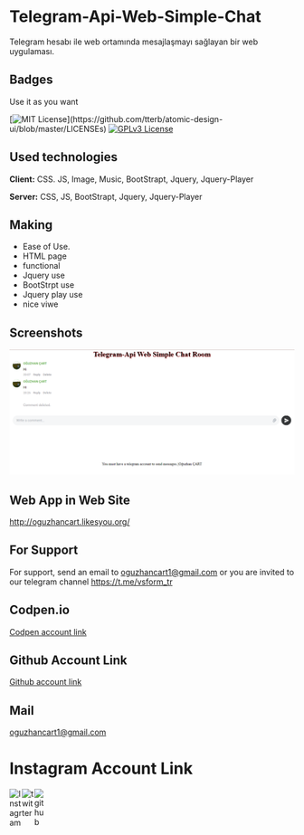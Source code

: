 # Telegram-Api-Web-Simple-Chat
Telegram hesabı ile web ortamında mesajlaşmayı sağlayan bir web uygulaması.
## Badges

Use it as you want

[![MIT License](https://img.shields.io/apm/l/atomic-design-ui.svg?)](https://github.com/tterb/atomic-design-ui/blob/master/LICENSEs)
[![GPLv3 License](https://img.shields.io/badge/License-GPL%20v3-yellow.svg)](https://opensource.org/licenses/)

  
## Used technologies

**Client:** CSS. JS, Image, Music, BootStrapt, Jquery, Jquery-Player

**Server:** CSS, JS, BootStrapt, Jquery, Jquery-Player

## Making
- Ease of Use.
- HTML page
- functional
- Jquery use
- BootStrpt use
- Jquery play use
- nice viwe



## Screenshots
<img src="telegram.png">

## Web App in Web Site
http://oguzhancart.likesyou.org/


## For Support
For support, send an email to oguzhancart1@gmail.com or you are invited to our telegram channel https://t.me/vsform_tr  

## Codpen.io
[Codpen account link](https://codepen.io/oguzhan1881)
## Github Account Link
[Github account link](https://github.com/oguzhan18)
## Mail
oguzhancart1@gmail.com
# Instagram Account Link
<a target="_blank" href="https://www.instagram.com/oguzhan_cart/">
  <img align="left" alt="Instagram" width="22px" src="https://cdn.jsdelivr.net/npm/simple-icons@v3/icons/instagram.svg" />
</a>
<a target="_blank" href="https://twitter.com/OguzhanCart">
  <img align="left" alt="twitter" width="22px" src="https://cdn.jsdelivr.net/npm/simple-icons@v3/icons/twitter.svg" />
</a>
<a target="_blank" href="https://github.com/oguzhan18">
  <img align="left" alt="github" width="22px" src="https://cdn.jsdelivr.net/npm/simple-icons@v3/icons/github.svg" />
</a>
